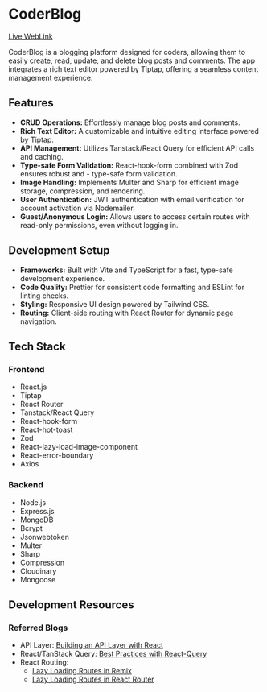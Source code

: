 # CoderBlog

[Live WebLink](https://coder-blog-application.netlify.app/)

CoderBlog is a blogging platform designed for coders, allowing them to easily create, read, update, and delete blog posts and comments. The app integrates a rich text editor powered by Tiptap, offering a seamless content management experience.

## Features

- **CRUD Operations:** Effortlessly manage blog posts and comments.
- **Rich Text Editor:** A customizable and intuitive editing interface powered by Tiptap.
- **API Management:** Utilizes Tanstack/React Query for efficient API calls and caching.
- **Type-safe Form Validation:** React-hook-form combined with Zod ensures robust and - type-safe form validation.
- **Image Handling:** Implements Multer and Sharp for efficient image storage, compression, and rendering.
- **User Authentication:** JWT authentication with email verification for account activation via Nodemailer.
- **Guest/Anonymous Login:** Allows users to access certain routes with read-only permissions, even without logging in.

## Development Setup
- **Frameworks:** Built with Vite and TypeScript for a fast, type-safe development experience.
- **Code Quality:** Prettier for consistent code formatting and ESLint for linting checks.
- **Styling:** Responsive UI design powered by Tailwind CSS.
- **Routing:** Client-side routing with React Router for dynamic page navigation.

## Tech Stack

### Frontend
- React.js
- Tiptap
- React Router
- Tanstack/React Query
- React-hook-form
- React-hot-toast
- Zod
- React-lazy-load-image-component
- React-error-boundary
- Axios

### Backend
- Node.js
- Express.js
- MongoDB
- Bcrypt
- Jsonwebtoken
- Multer
- Sharp
- Compression
- Cloudinary
- Mongoose

## Development Resources

### Referred Blogs
- API Layer: [Building an API Layer with React](https://profy.dev/article/react-architecture-api-layer)
- React/TanStack Query: [Best Practices with React-Query](https://majidlotfinia.medium.com/react-query-best-practices-separating-concerns-with-custom-hooks-3f1bc9051fa2)
- React Routing: 
    - [Lazy Loading Routes in Remix](https://remix.run/blog/lazy-loading-routes)
    - [Lazy Loading Routes in React Router](https://stackoverflow.com/questions/76340518/lazy-loading-routes-in-react-router-v6)
